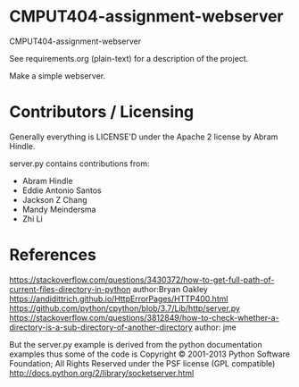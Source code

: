 CMPUT404-assignment-webserver
=============================

CMPUT404-assignment-webserver

See requirements.org (plain-text) for a description of the project.

Make a simple webserver.

Contributors / Licensing
========================

Generally everything is LICENSE'D under the Apache 2 license by Abram Hindle.

server.py contains contributions from:

* Abram Hindle
* Eddie Antonio Santos
* Jackson Z Chang
* Mandy Meindersma 
* Zhi Li

References
========================
https://stackoverflow.com/questions/3430372/how-to-get-full-path-of-current-files-directory-in-python author:Bryan Oakley
https://andidittrich.github.io/HttpErrorPages/HTTP400.html
https://github.com/python/cpython/blob/3.7/Lib/http/server.py
https://stackoverflow.com/questions/3812849/how-to-check-whether-a-directory-is-a-sub-directory-of-another-directory author: jme

But the server.py example is derived from the python documentation
examples thus some of the code is Copyright © 2001-2013 Python
Software Foundation; All Rights Reserved under the PSF license (GPL
compatible) http://docs.python.org/2/library/socketserver.html

